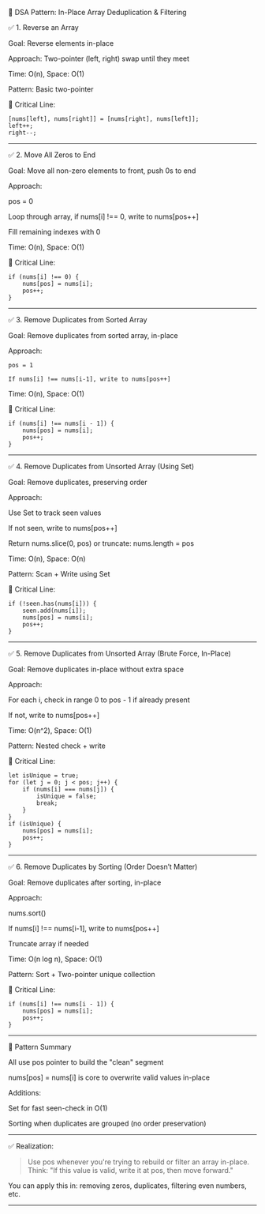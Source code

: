 📘 DSA Pattern: In-Place Array Deduplication & Filtering

✅ 1. Reverse an Array

Goal: Reverse elements in-place

Approach: Two-pointer (left, right) swap until they meet

Time: O(n), Space: O(1)

Pattern: Basic two-pointer

🔑 Critical Line:

```
[nums[left], nums[right]] = [nums[right], nums[left]];
left++;
right--;
```

---

✅ 2. Move All Zeros to End

Goal: Move all non-zero elements to front, push 0s to end

Approach:

pos = 0

Loop through array, if nums[i] !== 0, write to nums[pos++]

Fill remaining indexes with 0


Time: O(n), Space: O(1)

🔑 Critical Line:

```
if (nums[i] !== 0) {
    nums[pos] = nums[i];
    pos++;
}

```
---

✅ 3. Remove Duplicates from Sorted Array

Goal: Remove duplicates from sorted array, in-place

Approach:
```
pos = 1

If nums[i] !== nums[i-1], write to nums[pos++]
```

Time: O(n), Space: O(1)

🔑 Critical Line:

```
if (nums[i] !== nums[i - 1]) {
    nums[pos] = nums[i];
    pos++;
}
```

---

✅ 4. Remove Duplicates from Unsorted Array (Using Set)

Goal: Remove duplicates, preserving order

Approach:

Use Set to track seen values

If not seen, write to nums[pos++]

Return nums.slice(0, pos) or truncate: nums.length = pos


Time: O(n), Space: O(n)

Pattern: Scan + Write using Set

🔑 Critical Line:

```
if (!seen.has(nums[i])) {
    seen.add(nums[i]);
    nums[pos] = nums[i];
    pos++;
}
```

---

✅ 5. Remove Duplicates from Unsorted Array (Brute Force, In-Place)

Goal: Remove duplicates in-place without extra space

Approach:

For each i, check in range 0 to pos - 1 if already present

If not, write to nums[pos++]


Time: O(n^2), Space: O(1)

Pattern: Nested check + write

🔑 Critical Line:

```
let isUnique = true;
for (let j = 0; j < pos; j++) {
    if (nums[i] === nums[j]) {
        isUnique = false;
        break;
    }
}
if (isUnique) {
    nums[pos] = nums[i];
    pos++;
}

```
---

✅ 6. Remove Duplicates by Sorting (Order Doesn’t Matter)

Goal: Remove duplicates after sorting, in-place

Approach:

nums.sort()

If nums[i] !== nums[i-1], write to nums[pos++]

Truncate array if needed


Time: O(n log n), Space: O(1)

Pattern: Sort + Two-pointer unique collection

🔑 Critical Line:

```
if (nums[i] !== nums[i - 1]) {
    nums[pos] = nums[i];
    pos++;
}

```
---

🧠 Pattern Summary

All use pos pointer to build the "clean" segment

nums[pos] = nums[i] is core to overwrite valid values in-place

Additions:

Set for fast seen-check in O(1)

Sorting when duplicates are grouped (no order preservation)




---

✅ Realization:

> Use pos whenever you're trying to rebuild or filter an array in-place. Think: "If this value is valid, write it at pos, then move forward."



You can apply this in: removing zeros, duplicates, filtering even numbers, etc.


---
